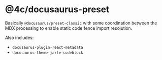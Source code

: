 # @4c/docusaurus-preset

Basically `@docusaurus/preset-classic` with some coordination between
the MDX processing to enable static code fence import resolution.

Also includes:

- `docusaurus-plugin-react-metadata`
- `docusaurus-theme-jarle-codeblock`
